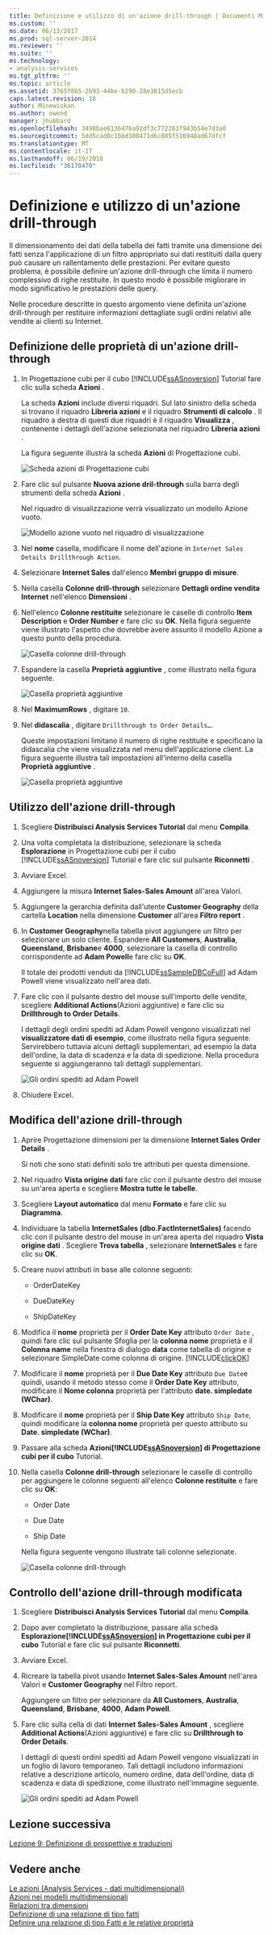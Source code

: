 ```yaml
---
title: Definizione e utilizzo di un'azione drill-through | Documenti Microsoft
ms.custom: ''
ms.date: 06/13/2017
ms.prod: sql-server-2014
ms.reviewer: ''
ms.suite: ''
ms.technology:
- analysis-services
ms.tgt_pltfrm: ''
ms.topic: article
ms.assetid: 3765f865-2b93-44be-b290-28e3815d5ecb
caps.latest.revision: 16
author: Minewiskan
ms.author: owend
manager: jhubbard
ms.openlocfilehash: 3498bae6136476a92df3c772263f943b54e7d3a0
ms.sourcegitcommit: 5dd5cad0c1bbd308471d6c885f516948ad67dfcf
ms.translationtype: MT
ms.contentlocale: it-IT
ms.lasthandoff: 06/19/2018
ms.locfileid: "36170470"
---
```

# <a name="defining-and-using-a-drillthrough-action"></a>Definizione e utilizzo di un'azione drill-through
  Il dimensionamento dei dati della tabella dei fatti tramite una dimensione dei fatti senza l'applicazione di un filtro appropriato sui dati restituiti dalla query può causare un rallentamento delle prestazioni. Per evitare questo problema, è possibile definire un'azione drill-through che limita il numero complessivo di righe restituite. In questo modo è possibile migliorare in modo significativo le prestazioni delle query.  
  
 Nelle procedure descritte in questo argomento viene definita un'azione drill-through per restituire informazioni dettagliate sugli ordini relativi alle vendite ai clienti su Internet.  
  
## <a name="defining-the-drillthrough-action-properties"></a>Definizione delle proprietà di un'azione drill-through  
  
1.  In Progettazione cubi per il cubo [!INCLUDE[ssASnoversion](../includes/ssasnoversion-md.md)] Tutorial fare clic sulla scheda **Azioni** .  
  
     La scheda **Azioni** include diversi riquadri. Sul lato sinistro della scheda si trovano il riquadro **Libreria azioni** e il riquadro **Strumenti di calcolo** . Il riquadro a destra di questi due riquadri è il riquadro **Visualizza** , contenente i dettagli dell'azione selezionata nel riquadro **Libreria azioni** .  
  
     La figura seguente illustra la scheda **Azioni** di Progettazione cubi.  
  
     ![Scheda azioni di Progettazione cubi](../../2014/tutorials/media/l8-action1.gif "scheda azioni di Progettazione cubi")  
  
2.  Fare clic sul pulsante **Nuova azione dril-through** sulla barra degli strumenti della scheda **Azioni** .  
  
     Nel riquadro di visualizzazione verrà visualizzato un modello Azione vuoto.  
  
     ![Modello azione vuoto nel riquadro di visualizzazione](../../2014/tutorials/media/l8-action2.gif "modello azione vuoto nel riquadro informazioni")  
  
3.  Nel **nome** casella, modificare il nome dell'azione in `Internet Sales Details Drillthrough Action`.  
  
4.  Selezionare **Internet Sales** dall'elenco **Membri gruppo di misure**.  
  
5.  Nella casella **Colonne drill-through** selezionare **Dettagli ordine vendita Internet** nell'elenco **Dimensioni** .  
  
6.  Nell'elenco **Colonne restituite** selezionare le caselle di controllo **Item Description** e **Order Number** e fare clic su **OK**. Nella figura seguente viene illustrato l'aspetto che dovrebbe avere assunto il modello Azione a questo punto della procedura.  
  
     ![Casella colonne drill-through](../../2014/tutorials/media/l8-action3.gif "casella colonne drill-through")  
  
7.  Espandere la casella **Proprietà aggiuntive** , come illustrato nella figura seguente.  
  
     ![Casella proprietà aggiuntive](../../2014/tutorials/media/l8-action4.gif "casella proprietà aggiuntive")  
  
8.  Nel **MaximumRows** , digitare `10`.  
  
9. Nel **didascalia** , digitare `Drillthrough to Order Details…`.  
  
     Queste impostazioni limitano il numero di righe restituite e specificano la didascalia che viene visualizzata nel menu dell'applicazione client. La figura seguente illustra tali impostazioni all'interno della casella **Proprietà aggiuntive** .  
  
     ![Casella proprietà aggiuntive](../../2014/tutorials/media/l8-action5.gif "casella proprietà aggiuntive")  
  
## <a name="using-the-drillthrough-action"></a>Utilizzo dell'azione drill-through  
  
1.  Scegliere **Distribuisci Analysis Services Tutorial** dal menu **Compila**.  
  
2.  Una volta completata la distribuzione, selezionare la scheda **Esplorazione** in Progettazione cubi per il cubo [!INCLUDE[ssASnoversion](../includes/ssasnoversion-md.md)] Tutorial e fare clic sul pulsante **Riconnetti** .  
  
3.  Avviare Excel.  
  
4.  Aggiungere la misura **Internet Sales-Sales Amount** all'area Valori.  
  
5.  Aggiungere la gerarchia definita dall'utente **Customer Geography** della cartella **Location** nella dimensione **Customer** all'area **Filtro report** .  
  
6.  In **Customer Geography**nella tabella pivot aggiungere un filtro per selezionare un solo cliente. Espandere **All Customers**, **Australia**, **Queensland**, **Brisbane**e **4000**, selezionare la casella di controllo corrispondente ad **Adam Powell**e fare clic su **OK**.  
  
     Il totale dei prodotti venduti da [!INCLUDE[ssSampleDBCoFull](../includes/sssampledbcofull-md.md)] ad Adam Powell viene visualizzato nell'area dati.  
  
7.  Fare clic con il pulsante destro del mouse sull'importo delle vendite, scegliere **Additional Actions**(Azioni aggiuntive) e fare clic su **Drillthrough to Order Details**.  
  
     I dettagli degli ordini spediti ad Adam Powell vengono visualizzati nel **visualizzatore dati di esempio**, come illustrato nella figura seguente. Servirebbero tuttavia alcuni dettagli supplementari, ad esempio la data dell'ordine, la data di scadenza e la data di spedizione. Nella procedura seguente si aggiungeranno tali dettagli supplementari.  
  
     ![Gli ordini spediti ad Adam Powell](../../2014/tutorials/media/l8-action6.gif "ordini spediti ad Adam Powell")  
  
8.  Chiudere Excel.  
  
## <a name="modifying-the-drillthrough-action"></a>Modifica dell'azione drill-through  
  
1.  Aprire Progettazione dimensioni per la dimensione **Internet Sales Order Details** .  
  
     Si noti che sono stati definiti solo tre attributi per questa dimensione.  
  
2.  Nel riquadro **Vista origine dati** fare clic con il pulsante destro del mouse su un'area aperta e scegliere **Mostra tutte le tabelle**.  
  
3.  Scegliere **Layout automatico** dal menu **Formato** e fare clic su **Diagramma**.  
  
4.  Individuare la tabella **InternetSales (dbo.FactInternetSales)** facendo clic con il pulsante destro del mouse in un'area aperta del riquadro **Vista origine dati** . Scegliere **Trova tabella** , selezionare **InternetSales** e fare clic su **OK**.  
  
5.  Creare nuovi attributi in base alle colonne seguenti:  
  
    -   OrderDateKey  
  
    -   DueDateKey  
  
    -   ShipDateKey  
  
6.  Modifica il **nome** proprietà per il **Order Date Key** attributo `Order Date` , quindi fare clic sul pulsante Sfoglia per la **colonna nome** proprietà e il **Colonna name** nella finestra di dialogo **data** come tabella di origine e selezionare SimpleDate come colonna di origine. [!INCLUDE[clickOK](../includes/clickok-md.md)]  
  
7.  Modificare il **nome** proprietà per il **Due Date Key** attributo `Due Date`e quindi, usando il metodo stesso come il **Order Date Key** attributo, modificare il  **Nome colonna** proprietà per l'attributo **date. simpledate (WChar)**.  
  
8.  Modificare il **nome** proprietà per il **Ship Date Key** attributo `Ship Date`, quindi modificare la **colonna nome** proprietà per questo attributo su  **Date. simpledate (WChar)**.  
  
9. Passare alla scheda **Azioni[!INCLUDE[ssASnoversion](../includes/ssasnoversion-md.md)] di Progettazione cubi per il cubo**  Tutorial.  
  
10. Nella casella **Colonne drill-through** selezionare le caselle di controllo per aggiungere le colonne seguenti all'elenco **Colonne restituite** e fare clic su **OK**:  
  
    -   Order Date  
  
    -   Due Date  
  
    -   Ship Date  
  
     Nella figura seguente vengono illustrate tali colonne selezionate.  
  
     ![Casella colonne drill-through](../../2014/tutorials/media/l8-action7.gif "casella colonne drill-through")  
  
## <a name="reviewing-the-modified-drillthrough-action"></a>Controllo dell'azione drill-through modificata  
  
1.  Scegliere **Distribuisci Analysis Services Tutorial** dal menu **Compila**.  
  
2.  Dopo aver completato la distribuzione, passare alla scheda **Esplorazione[!INCLUDE[ssASnoversion](../includes/ssasnoversion-md.md)] in Progettazione cubi per il cubo**  Tutorial e fare clic sul pulsante **Riconnetti**.  
  
3.  Avviare Excel.  
  
4.  Ricreare la tabella pivot usando **Internet Sales-Sales Amount** nell'area Valori e **Customer Geography** nel Filtro report.  
  
     Aggiungere un filtro per selezionare da **All Customers**, **Australia**, **Queensland**, **Brisbane**, **4000**, **Adam Powell**.  
  
5.  Fare clic sulla cella di dati **Internet Sales-Sales Amount** , scegliere **Additional Actions**(Azioni aggiuntive) e fare clic su **Drillthrough to Order Details**.  
  
     I dettagli di questi ordini spediti ad Adam Powell vengono visualizzati in un foglio di lavoro temporaneo. Tali dettagli includono informazioni relative a descrizione articolo, numero ordine, data dell'ordine, data di scadenza e data di spedizione, come illustrato nell'immagine seguente.  
  
     ![Gli ordini spediti ad Adam Powell](../../2014/tutorials/media/l8-action8.gif "ordini spediti ad Adam Powell")  
  
## <a name="next-lesson"></a>Lezione successiva  
 [Lezione 9: Definizione di prospettive e traduzioni](../analysis-services/lesson-9-defining-perspectives-and-translations.md)  
  
## <a name="see-also"></a>Vedere anche  
 [Le azioni &#40;Analysis Services - dati multidimensionali&#41;](multidimensional-models/actions-analysis-services-multidimensional-data.md)   
 [Azioni nei modelli multidimensionali](multidimensional-models/actions-in-multidimensional-models.md)   
 [Relazioni tra dimensioni](multidimensional-models-olap-logical-cube-objects/dimension-relationships.md)   
 [Definizione di una relazione di tipo fatti](../analysis-services/lesson-5-2-defining-a-fact-relationship.md)   
 [Definire una relazione di tipo Fatti e le relative proprietà](multidimensional-models/define-a-fact-relationship-and-fact-relationship-properties.md)  
  
  
